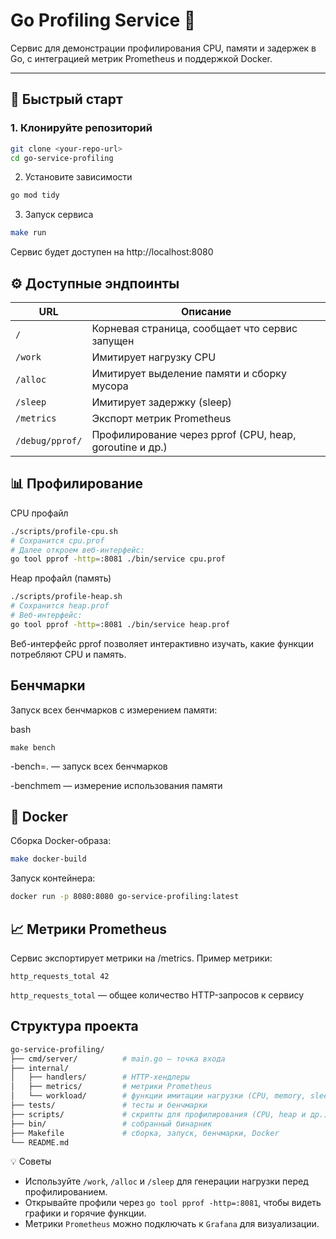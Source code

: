 # Go Profiling Service 🚀

Сервис для демонстрации профилирования CPU, памяти и задержек в Go, с интеграцией метрик Prometheus и поддержкой Docker.

---

## 🚀 Быстрый старт

### 1. Клонируйте репозиторий

```bash
git clone <your-repo-url>
cd go-service-profiling
```
2. Установите зависимости
```bash
go mod tidy
```
3. Запуск сервиса
```bash
make run
```
Сервис будет доступен на http://localhost:8080

## ⚙️ Доступные эндпоинты
| URL             | Описание                                                |
| --------------- | ------------------------------------------------------- |
| `/`             | Корневая страница, сообщает что сервис запущен          |
| `/work`         | Имитирует нагрузку CPU                                  |
| `/alloc`        | Имитирует выделение памяти и сборку мусора              |
| `/sleep`        | Имитирует задержку (sleep)                              |
| `/metrics`      | Экспорт метрик Prometheus                               |
| `/debug/pprof/` | Профилирование через pprof (CPU, heap, goroutine и др.) |


## 📊 Профилирование
CPU профайл
```bash
./scripts/profile-cpu.sh
# Сохранится cpu.prof
# Далее откроем веб-интерфейс:
go tool pprof -http=:8081 ./bin/service cpu.prof
```
Heap профайл (память)
```bash
./scripts/profile-heap.sh
# Сохранится heap.prof
# Веб-интерфейс:
go tool pprof -http=:8081 ./bin/service heap.prof
```
Веб-интерфейс pprof позволяет интерактивно изучать, какие функции потребляют CPU и память.

##  Бенчмарки
Запуск всех бенчмарков с измерением памяти:

bash
```
make bench
```
-bench=. — запуск всех бенчмарков

-benchmem — измерение использования памяти

## 🐳 Docker
Сборка Docker-образа:

```bash
make docker-build
```
Запуск контейнера:

```bash
docker run -p 8080:8080 go-service-profiling:latest
```
## 📈 Метрики Prometheus
Сервис экспортирует метрики на /metrics.
Пример метрики:

```nginx
http_requests_total 42
```
`http_requests_total` — общее количество HTTP-запросов к сервису


## Структура проекта
```bash
go-service-profiling/
├── cmd/server/          # main.go — точка входа
├── internal/
│   ├── handlers/        # HTTP-хендлеры
│   ├── metrics/         # метрики Prometheus
│   └── workload/        # функции имитации нагрузки (CPU, memory, sleep)
├── tests/               # тесты и бенчмарки
├── scripts/             # скрипты для профилирования (CPU, heap и др.)
├── bin/                 # собранный бинарник
├── Makefile             # сборка, запуск, бенчмарки, Docker
└── README.md
```
💡 Советы
- Используйте `/work`, `/alloc` и `/sleep` для генерации нагрузки перед профилированием.
- Открывайте профили через `go tool pprof -http=:8081`, чтобы видеть графики и горячие функции.
- Метрики `Prometheus` можно подключать к `Grafana` для визуализации.
